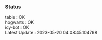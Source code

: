 ### Status


table : OK  
hogwarts : OK  
icy-bot : OK  
Latest Update : 2023-05-20 04:08:45.104798
